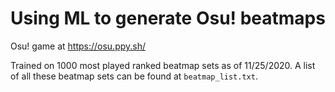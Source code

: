 # Using ML to generate Osu! beatmaps
Osu! game at https://osu.ppy.sh/

Trained on 1000 most played ranked beatmap sets as of 11/25/2020. A list of all these beatmap sets can be found at `beatmap_list.txt`.
